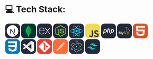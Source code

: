# 💻 Tech Stack:
<img src="https://github.com/tandpfun/skill-icons/blob/main/icons/NextJS-Dark.svg" width="48"> <img src="https://github.com/tandpfun/skill-icons/blob/main/icons/MongoDB.svg" width="48"> <img src="https://github.com/tandpfun/skill-icons/blob/main/icons/ExpressJS-Dark.svg" width="48"> <img src="https://github.com/tandpfun/skill-icons/blob/main/icons/NodeJS-Dark.svg" width="48"> <img src="https://github.com/tandpfun/skill-icons/blob/main/icons/React-Dark.svg" width="48"> <img src="https://github.com/tandpfun/skill-icons/blob/main/icons/JavaScript.svg" width="48"> <img src="https://github.com/tandpfun/skill-icons/blob/main/icons/PHP-Dark.svg" width="48"> <img src="https://github.com/tandpfun/skill-icons/raw/main/icons/MySQL-Dark.svg" width="48"> <img src="https://github.com/tandpfun/skill-icons/blob/main/icons/HTML.svg" width="48"> <img src="https://github.com/tandpfun/skill-icons/blob/main/icons/CSS.svg" width="48"> <img src="https://github.com/tandpfun/skill-icons/blob/main/icons/VSCode-Dark.svg" width="48"> <img src="https://github.com/tandpfun/skill-icons/raw/main/icons/Git.svg" width="48"> <img src="https://github.com/tandpfun/skill-icons/raw/main/icons/Postman.svg" width="48"> <img src="https://github.com/tandpfun/skill-icons/blob/main/icons/Electron.svg" width="48"> <img src="https://github.com/tandpfun/skill-icons/blob/main/icons/TailwindCSS-Dark.svg" width="48">



<!--
**boysimon10/boysimon10** is a ✨ _special_ ✨ repository because its `README.md` (this file) appears on your GitHub profile.

Here are some ideas to get you started:

- 🔭 I’m currently working on ...
- 🌱 I’m currently learning ...
- 👯 I’m looking to collaborate on ...
- 🤔 I’m looking for help with ...
- 💬 Ask me about ...
- 📫 How to reach me: ...
- 😄 Pronouns: ...
- ⚡ Fun fact: ...
-->

